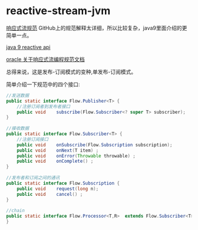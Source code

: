 # reactive-stream-jvm

[响应式流规范](https://github.com/reactive-streams/reactive-streams-jvm)
GitHub上的规范解释太详细，所以比较复杂，java9里面介绍的更简单一点。

[java 9 reactive api](http://download.java.net/java/jdk9/docs/api/index.html?java/util/concurrent/Flow.html)

[oracle 关于响应式流编程规范文档](https://community.oracle.com/docs/DOC-1006738)

总得来说，这是发布-订阅模式的变种,单发布-订阅模式。

简单介绍一下规范中的四个接口:
```java
//发送数据
public static interface Flow.Publisher<T> {  
    //注册订阅者到发布者接口
    public void    subscribe(Flow.Subscriber<? super T> subscriber);  
}   
  
//接收数据
public static interface Flow.Subscriber<T> {  
    //注册订阅接口
    public void    onSubscribe(Flow.Subscription subscription);  
    public void    onNext(T item) ;  
    public void    onError(Throwable throwable) ;  
    public void    onComplete() ;  
}   
  
//发布者和订阅之间的通讯
public static interface Flow.Subscription {  
    public void    request(long n);  
    public void    cancel() ;  
}   
  
//chain
public static interface Flow.Processor<T,R>  extends Flow.Subscriber<T>, Flow.Publisher<R> {  
}  
```